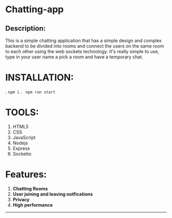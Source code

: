 # Chatting-app
## Description:
   This is a simple chatting application that has a simple design and complex backend to be divided into rooms and connect the users on the same room to each other using the web sockets technology. It's really simple to use, type in your user name a pick a room and have a temporary chat. 
 

# INSTALLATION:
. `npm i`
. ` npm run start`
 

# TOOLS:
1. HTML5
2. CSS
3. JavaScript
4. Nodejs
5. Express
6. Socketio
 
 



 

# Features:
 1. **Chatting Rooms**
 2. **User joining and leaving notfications**
 3. **Privacy**
 4. **High performance**
 
 
****
 

  
 
  





